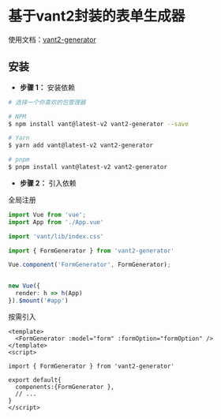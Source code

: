 # 基于vant2封装的表单生成器

使用文档：[vant2-generator](https://qq390405712.gitee.io/vant2-generator-docs)

## 安装

- **步骤 1：** 安装依赖

```bash
# 选择一个你喜欢的包管理器

# NPM
$ npm install vant@latest-v2 vant2-generator --save

# Yarn
$ yarn add vant@latest-v2 vant2-generator

# pnpm
$ pnpm install vant@latest-v2 vant2-generator
```

- **步骤 2：** 引入依赖

全局注册
```ts
import Vue from 'vue';
import App from './App.vue'

import 'vant/lib/index.css'

import { FormGenerator } from 'vant2-generator'

Vue.component('FormGenerator', FormGenerator);


new Vue({
  render: h => h(App)
}).$mount('#app')

```

按需引入
```vue
<template>
  <FormGenerator :model="form" :formOption="formOption" />
</template>
<script>

import { FormGenerator } from 'vant2-generator'

export default{
  components:{FormGenerator },
  // ...
}
</script>
```